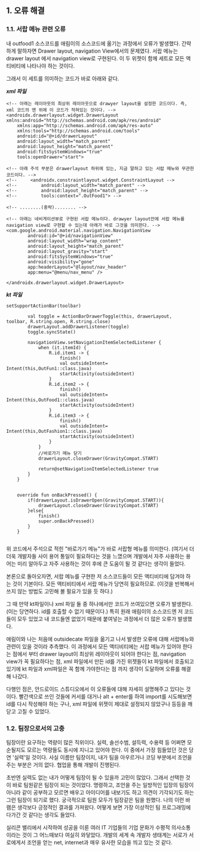 ## 1. 오류 해결 

### 1.1. 서랍 메뉴 관련 오류  

내 outfood1 소스코드를 애림이의 소스코드에 옮기는 과정에서 오류가 발생했다. 
간략하게 말하자면 Drawer layout, navigation View에서의 문제였다. 서랍 메뉴는 drawer layout 에서 navigation view로 구현된다. 이 두 위젯이 함께 세트로 모든 액티비티에 나타나야 하는 것이다. 

그래서 이 세트를 의미하는 코드가 바로 아래와 같다. 


***xml 파일***

```
<!-- 아래는 레이아웃의 최상위 레이아웃으로 drawyer layout을 설정한 코드이다. 즉, xml 코드의 맨 위에 이 코드가 적혀있는 것이다. -->
<androidx.drawerlayout.widget.DrawerLayout xmlns:android="http://schemas.android.com/apk/res/android"  
    xmlns:app="http://schemas.android.com/apk/res-auto"
    xmlns:tools="http://schemas.android.com/tools"
    android:id="@+id/drawerLayout"
    android:layout_width="match_parent"
    android:layout_height="match_parent"
    android:fitsSystemWindows="true"
    tools:openDrawer="start">

<!-- 아래 주석 부분은 drawerlayout 하위에 있는, 지금 말하고 있는 서랍 메뉴와 무관한 코드이다. -->
<!--     <androidx.constraintlayout.widget.ConstraintLayout -->
<!--         android:layout_width="match_parent" -->
<!--         android:layout_height="match_parent" -->
<!--         tools:context=".OutFood1"> -->

<!-- ........(중략)........ -->

<!-- 아래는 네비게이션뷰로 구현된 서랍 메뉴이다. drawyer layout안에 서랍 메뉴를 navigation view로 구현할 수 있는데 아래가 바로 그것을 의미한다. -->
<com.google.android.material.navigation.NavigationView
        android:id="@+id/navigationView"
        android:layout_width="wrap_content"
        android:layout_height="match_parent"
        android:layout_gravity="start"
        android:fitsSystemWindows="true"
        android:visibility="gone"
        app:headerLayout="@layout/nav_header"
        app:menu="@menu/nav_menu" />

</androidx.drawerlayout.widget.DrawerLayout>

```


***kt 파일*** 

``` 
setSupportActionBar(toolbar)

        val toggle = ActionBarDrawerToggle(this, drawerLayout, toolbar, R.string.open, R.string.close)
        drawerLayout.addDrawerListener(toggle)
        toggle.syncState()

        navigationView.setNavigationItemSelectedListener {
            when (it.itemId) {
                R.id.item1 -> {
                    finish()
                    val outsideIntent= Intent(this,OutFun1::class.java)
                    startActivity(outsideIntent)
                }
                R.id.item2 -> {
                    finish()
                    val outsideIntent= Intent(this,OutFood1::class.java)
                    startActivity(outsideIntent)
                }
                R.id.item3 -> {
                    finish()
                    val outsideIntent= Intent(this,OutFashion1::class.java)
                    startActivity(outsideIntent)
                }
            }
            //바로가기 메뉴 닫기
            drawerLayout.closeDrawer(GravityCompat.START)

            return@setNavigationItemSelectedListener true
        }
    }


    override fun onBackPressed() {
        if(drawerLayout.isDrawerOpen(GravityCompat.START)){
            drawerLayout.closeDrawer(GravityCompat.START)
        }else{
            finish()
            super.onBackPressed()
        }
    }
    
```
   
위 코드에서 주석으로 적힌 "바로가기 메뉴"가 바로 서랍형 메뉴를 의미한다. (여기서 더더욱 개발자들 사이 용어 통일이 필요하다는 것을 느꼈으며 개발에서 자주 사용하는 용어는 미리 알아두고 자주 사용하는 것이 후에 큰 도움이 될 것 같다는 생각이 들었다. 

본론으로 돌아오자면, 서랍 메뉴를 구현한 저 소스코드들이 모든 액티비티에 담겨야 하는 것이 기본이다. 모든 액티비티에서 서랍 메뉴가 당연히 필요하므로. (이것을 반복해서 쓰지 않는 방법도 고민해 볼 필요가 있을 듯 하다.)

그 때 만약 kt파일이나 xml 파일 둘 중 하나에서만 코드가 쓰여있으면 오류가 발생한다. (이는 당연하다. id를 호출할 수 없기 때문이다.) 특히 원래 애림이의 소스코드엔 저 코드들이 모두 있었고 내 코드들엔 없었기 때문에 붙여넣는 과정에서 더 많은 오류가 발생했다. 

애림이와 나는 처음에 outsidecate 파일을 옮기고 나서 발생한 오류에 대해 서랍메뉴와 관련이 있을 것이라 추측했다. 이 과정에서 모든 액티비티에는 서랍 메뉴가 있어야 한다는 점에서 부터 drawer layout이 최상위 레이아웃이 되어야 한다는 점, navigation view가 꼭 필요하다는 점, xml 파일에서 만든 id를 가진 위젯들이 kt 파일에서 호출되고 있기에 kt 파일과 xml파일은 꼭 함께 가야한다는 점 까지 생각이 도달하며 오류를 해결해 나갔다. 

다행인 점은, 안드로이드 스튜디오에서 이 오류들에 대해 자세히 설명해주고 있다는 것이다. 빨간색으로 쓰인 것들에 커서를 대거나 alt + enter를 하여 import를 시도해보면 id를 다시 작성해야 하는 구나, xml 파일에 위젯이 제대로 설정되지 않았구나 등등을 깨닫고 고칠 수 있었다.  

### 1.2. 팀장으로서의 고충 

팀장이란 요구하는 역량이 많은 직위이다. 실력, 솔선수범, 설득력, 수용력 등 어쩌면 모순될지도 모르는 역량들도 동시에 지니고 있어야 한다. 
이 중에서 가장 힘들었던 것은 당연  '실력'일 것이다. 사실 이름만 팀장이지, 내가 팀을 아우르거나 코딩 부분에서 조언을 주는 부분은 거의 없다. 협업을 통해 개발이 진행된다. 

초반엔 실력도 없는 내가 어떻게 팀장이 될 수 있을까 고민이 많았다. 그래서 선택한 것이 바로 팀원같은 팀장이 되는 것이었다. 명령하고, 조언을 주는 일방적인 입장의 팀장이 아니라 같이 공부하고 모르면 배우고 아이디어를 내보기도 하고 의견이 기각되기도 하는 그런 팀장이 되기로 했다. 궁극적으로 팀원 모두가 팀장같은 팀을 원했다. 나의 이런 바램은 생각보다 긍정적인 결과를 가져왔다. 어떻게 보면 가장 이상적인 팀 프로그래밍에 다가간 것 같다는 생각도 들었다. 

실리콘 밸리에서 시작하여 성공을 이룬 여러 IT 기업들의 기업 문화가 수평적 의사소통이라는 것이 그 어느때보다 여실히 와닿았다. 개발의 세계 속 개발자 생태계는 서로가 서로에게서 조언을 얻는 net, internet과 매우 유사한 모습을 띄고 있는 것 같다. 

